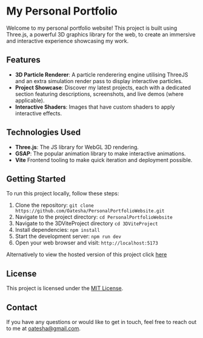 # My Personal Portfolio

Welcome to my personal portfolio website! This project is built using Three.js, a powerful 3D graphics library for the web, to create an immersive and interactive experience showcasing my work.

## Features

- **3D Particle Renderer**: A particle renderering engine utilising ThreeJS and an extra simulation render pass to display interactive particles.
- **Project Showcase**: Discover my latest projects, each with a dedicated section featuring descriptions, screenshots, and live demos (where applicable).
- **Interactive Shaders**: Images that have custom shaders to apply interactive effects.

## Technologies Used

- **Three.js**: The JS library for WebGL 3D rendering.
- **GSAP**: The popular animation library to make interactive animations.
- **Vite** Frontend tooling to make quick iteration and deployment possible.

## Getting Started

To run this project locally, follow these steps:

1. Clone the repository: `git clone https://github.com/Oatesha/PersonalPortfolioWebsite.git`
2. Navigate to the project directory: `cd PersonalPortfolioWebsite`
3. Navigate to the 3DViteProject directory `cd 3DViteProject`
4. Install dependencies: `npm install`
5. Start the development server: `npm run dev`
6. Open your web browser and visit: `http://localhost:5173`

Alternatively to view the hosted version of this project click [here](https://personalportfoliowebsite-zi3.pages.dev/)

## License

This project is licensed under the [MIT License](LICENSE).

## Contact

If you have any questions or would like to get in touch, feel free to reach out to me at [oatesha@gmail.com](mailto:oatesha@gmail.com).
